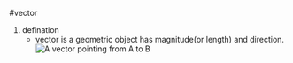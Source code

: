 #vector
1. defination
	- vector is a geometric object has magnitude(or length) and direction.
	![A vector pointing from A to B](https://en.wikipedia.org/wiki/Euclidean_vector#/media/File:Vector_from_A_to_B.svg)

